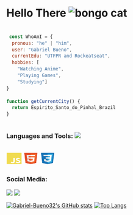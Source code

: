 # Hello There <img src="https://c.tenor.com/z2XXxH7oeUIAAAAi/mialll.gif" alt="bongo cat" width="40" height="40">

```javascript

 const WhoAmI = {
  pronous: "he" | "him",
  user: "Gabriel Bueno",
  currentEdu: "UTFPR and Rockeatseat",
  hobbies: [
    "Watching Anime",
    "Playing Games",
    "Studying"]
}

function getCurrentCity() {
  return Espirito_Santo_do_Pinhal_Brazil
}
```

#
<h3 align="left">Languages and Tools: <img src="https://media.giphy.com/media/WUlplcMpOCEmTGBtBW/giphy.gif" width="30"></h3>
<p align="left"> 
<div style="display: inline_block"><br>
  <img align="center" alt="Javascript" height="30" width="40" src="https://raw.githubusercontent.com/devicons/devicon/master/icons/javascript/javascript-plain.svg">
  <img align="center" alt="HTML5" height="30" width="40" src="https://raw.githubusercontent.com/devicons/devicon/master/icons/html5/html5-original.svg">
  <img align="center" alt="CSS" height="30" width="40" src="https://raw.githubusercontent.com/devicons/devicon/master/icons/css3/css3-original.svg">
</div>

##

<h3 align="left">Social Media:</h3>
<div> 
  <a href="https://www.instagram.com/gabriel.rbueno5/" target="_blank"><img src="https://img.shields.io/badge/-Instagram-%23E4405F?style=for-the-badge&logo=instagram&logoColor=white"></a>
  <a href = "mailto:gabrielbueno.g32@gmail.com"><img src="https://img.shields.io/badge/-Gmail-%23333?style=for-the-badge&logo=gmail&logoColor=white"></a>
  
 [![Gabriel-Bueno32's GitHub stats](https://github-readme-stats.vercel.app/api?username=Gabriel-Bueno32&show_icons=true&theme=radical)](https://github.com/anuraghazra/github-readme-stats) [![Top Langs](https://github-readme-stats.vercel.app/api/top-langs/?username=Gabriel-Bueno32&layout=compact&theme=radical)](https://github.com/anuraghazra/github-readme-stats)
  </div>
<br>
